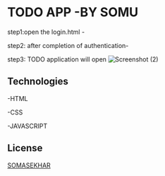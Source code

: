 # TODO APP -BY SOMU

step1:open the login.html -

step2: after completion of authentication-

step3: TODO application will open
![Screenshot (2)](https://user-images.githubusercontent.com/83952867/142621455-bf567fad-c672-47e0-b79f-b63afd915894.png)

## Technologies
  -HTML

 -CSS

-JAVASCRIPT
## License

[SOMASEKHAR](https://github.com/AtluriSomaSekharaReddy/TODO/)
